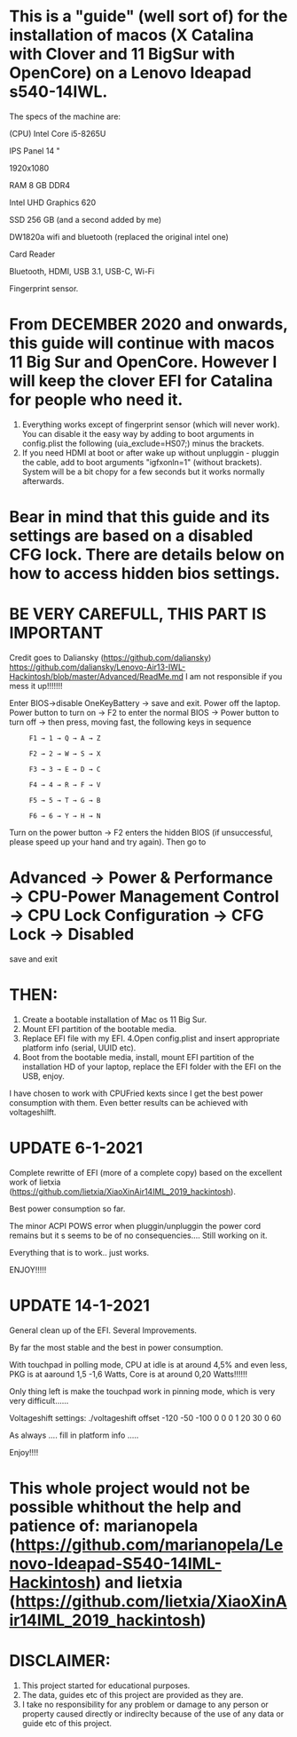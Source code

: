 # This is a "guide" (well sort of) for the installation of macos (X Catalina with Clover and 11 BigSur with OpenCore) on a Lenovo Ideapad s540-14IWL. 

The specs of the machine are:

(CPU) Intel Core i5-8265U

IPS Panel 14 "

1920x1080

RAM 8 GB DDR4

Intel UHD Graphics 620

SSD 256 GB (and a second added by me) 

DW1820a wifi and bluetooth (replaced the original intel one)

Card Reader

Bluetooth, HDMI, USB 3.1, USB-C, Wi-Fi

Fingerprint sensor.

# From DECEMBER 2020 and onwards, this guide will continue with macos 11 Big Sur and OpenCore. However I will keep the clover EFI for Catalina for people who need it. 

1. Everything works except of fingerprint sensor (which will never work). You can disable it the easy way by adding to boot arguments in config.plist the following (uia_exclude=HS07;) minus the brackets.
2. If you need HDMI at boot or after wake up without unpluggin - pluggin the cable, add to boot arguments "igfxonln=1" (without brackets). System will be a bit chopy for a few seconds but it works normally afterwards.  


# Bear in mind that this guide and its settings are based on a disabled CFG lock. There are details below on how to access hidden bios settings.

# BE VERY CAREFULL, THIS PART IS IMPORTANT
Credit goes to Daliansky (https://github.com/daliansky) https://github.com/daliansky/Lenovo-Air13-IWL-Hackintosh/blob/master/Advanced/ReadMe.md
I am not responsible if you mess it up!!!!!!!

Enter BIOS->disable OneKeyBattery -> save and exit. Power off the laptop. Power button to turn on → F2 to enter the normal BIOS → Power button to turn off → then press, moving fast, the following keys in sequence

         F1 → 1 → Q → A → Z
         
         F2 → 2 → W → S → X
         
         F3 → 3 → E → D → C
         
         F4 → 4 → R → F → V
         
         F5 → 5 → T → G → B
         
         F6 → 6 → Y → H → N
         

Turn on the power button → F2 enters the hidden BIOS (if unsuccessful, please speed up your hand and try again).
Then go to 
# Advanced → Power & Performance → CPU-Power Management Control → CPU Lock Configuration → CFG Lock → Disabled
save and exit 

# THEN: 
1. Create a bootable installation of Mac os 11 Big Sur. 
2. Mount EFI partition of the bootable media. 
3. Replace EFI file with my EFI. 
4.Open config.plist and insert appropriate platform info (serial, UUID etc).
5. Boot from the bootable media, install, mount EFI partition of the installation HD of your laptop, replace the EFI folder with the EFI on the USB, enjoy.  

I have chosen to work with CPUFried kexts since I get the best power consumption with them. 
Even better results can be achieved with voltageshilft. 

# UPDATE 6-1-2021

Complete rewritte of EFI (more of a complete copy) based on the excellent work of lietxia (https://github.com/lietxia/XiaoXinAir14IML_2019_hackintosh).

Best power consumption so far. 

The minor ACPI POWS error when pluggin/unpluggin the power cord remains but it s seems to be of no consequencies.... Still working on it. 

Everything that is to work.. just works. 

ENJOY!!!!!

# UPDATE 14-1-2021

General clean up of the EFI. Several Improvements.  

By far the most stable and the best in power consumption. 

With touchpad in polling mode, CPU at idle is at around 4,5% and even less, PKG is at aaround 1,5 -1,6 Watts, Core is at around 0,20 Watts!!!!!!   

Only thing left is make the touchpad work in pinning mode, which is very very difficult...... 

Voltageshift settings: ./voltageshift offset -120 -50 -100 0 0 0 1 20 30 0 60

As always .... fill in platform info .....

Enjoy!!!!

# This whole project would not be possible whithout the help and patience of: marianopela (https://github.com/marianopela/Lenovo-Ideapad-S540-14IML-Hackintosh) and lietxia (https://github.com/lietxia/XiaoXinAir14IML_2019_hackintosh)


# DISCLAIMER:
1. This project started for educational purposes. 
2. The data, guides etc of this project are provided as they are. 
3. I take no responsibility for any problem or damage to any person or property caused directly or indireclty because of the use of any data or guide etc of this project. 
  
